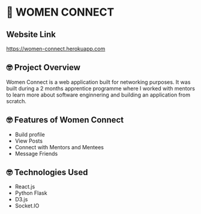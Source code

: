 # :wave: WOMEN CONNECT
## Website Link ## 
https://women-connect.herokuapp.com

## 🤓 Project Overview ##
Women Connect is a web application built for networking purposes. It was built during a 2 months apprentice programme where I worked with mentors to learn more about software enginnering and building an application from scratch. 

## 🤓 Features of Women Connect ##
* Build profile
* View Posts
* Connect with Mentors and Mentees
* Message Friends

## 🤓 Technologies Used ##
* React.js 
* Python Flask
* D3.js
* Socket.IO
